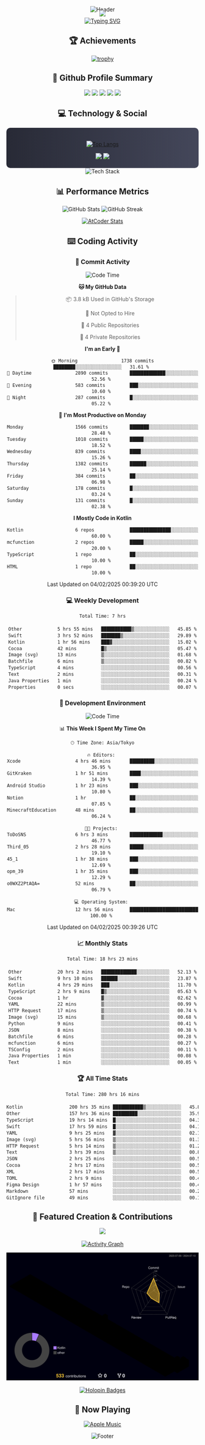 <div align="center">
  
![Header](https://capsule-render.vercel.app/api?type=waving&color=gradient&customColorList=12&height=300&section=header&text=Welcome%20to%20Batapii's%20Universe&fontSize=50&animation=fadeIn&fontAlignY=40&desc=Android%20Developer%20|%20Kotlin%20LOVE%20)

<div style="margin-top: -20px;">
  <img src="https://readme-typing-svg.herokuapp.com/?lines=Crafting+Android+Experiences;Building+Tomorrow's+Apps+Today;Always+Learning,+Always+Growing&font=Fira%20Code&center=true&width=440&height=45&color=f75c7e&vCenter=true&size=22&pause=1000">
</div>

<a href="https://git.io/typing-svg">
  <img src="https://readme-typing-svg.demolab.com?font=Fira+Code&weight=600&size=28&duration=4000&pause=1000&center=true&vCenter=true&width=800&lines=Hey+there!+I'm+Batapii+%F0%9F%91%8B;Android+Developer+from+Japan+%F0%9F%87%AF%F0%9F%87%B5" alt="Typing SVG" />
</a>

## 🏆 Achievements

[![trophy](https://github-profile-trophy.vercel.app/?username=batapii&theme=onestar&no-frame=true&no-bg=true&column=8&rank=SECRET,SSS,SS,S,AAA,AA,A,B,C,?&margin-w=10&margin-h=10)](https://github.com/ryo-ma/github-profile-trophy)

## 🎯 Github Profile Summary

<div align="center">
  <img src="http://github-profile-summary-cards.vercel.app/api/cards/profile-details?username=batapii&theme=radical" />
  <img src="http://github-profile-summary-cards.vercel.app/api/cards/repos-per-language?username=batapii&theme=radical" />
  <img src="http://github-profile-summary-cards.vercel.app/api/cards/most-commit-language?username=batapii&theme=radical" />
  <img src="http://github-profile-summary-cards.vercel.app/api/cards/stats?username=batapii&theme=radical" />
  <img src="http://github-profile-summary-cards.vercel.app/api/cards/productive-time?username=batapii&theme=radical" />
</div>

## 💻 Technology & Social

<div align="center" style="background: linear-gradient(to right, #282A36, #44475A); padding: 20px; border-radius: 10px;">

[![Top Langs](https://github-readme-stats.vercel.app/api/top-langs/?username=batapii
)](https://github.com/anuraghazra/github-readme-stats)

<div style="margin-top: 15px">
<a href="https://github.com/batapii"><img src="https://img.shields.io/github/followers/batapii?style=for-the-badge&logo=github&label=Follow&color=ff6e96&labelColor=282A36"/></a>
<a href="https://twitter.com/batapii3939"><img src="https://img.shields.io/twitter/follow/batapii?style=for-the-badge&logo=twitter&color=1DA1F2&labelColor=282A36&label= Twitter"/></a>
</div>

</div>

<div align="center">
<img src="https://github-readme-tech-stack.vercel.app/api/cards?title=Tech+Stack&align=center&titleAlign=center&fontSize=20&lineHeight=10&lineCount=4&theme=github_dark&width=800&bg=%230D1117&badge=%23161B22&border=%2321262D&titleColor=%2358A6FF&line1=kotlin%2Ckotlin%2C0095D5%3Bandroid%2Candroid%2C00ff00%3Bjetpackcompose%2Cjetpack%2C4285F4%3B&line2=swift%2Cswift%2CFA7343%3Bfirebase%2Cfirebase%2CFFCA28%3Bgithub%2Cgithub%2C181717%3B&line3=typescript%2Ctypescript%2C3178C6%3Bgraphql%2Cgraphql%2CE10098%3Bsupabase%2Csupabase%2C3FCF8E%3B&line4=gradle%2Cgradle%2C02303A%3Bgitkraken%2Cgitkraken%2C179287%3Bpostman%2Cpostman%2CFF6C37%3B" alt="Tech Stack" />
</div>



## 📊 Performance Metrics

<div align="center">

![GitHub Stats](https://github-readme-stats.vercel.app/api?username=batapii&show_icons=true&theme=radical&hide_border=true&bg_color=0D1117)
![GitHub Streak](https://github-readme-streak-stats.herokuapp.com/?user=batapii&theme=radical&hide_border=true&background=0D1117)

[![AtCoder Stats](https://atcoder-readme-stats.vercel.app/stats/batapii3939?theme=dark&show_history=5&width=495)](https://github.com/iwbc-mzk/atcoder-readme-stats)

</div>

## ⌨️ Coding Activity

### 🌟 Commit Activity
<!--START_SECTION:commit-stats-->
![Code Time](http://img.shields.io/badge/Code%20Time-437%20hrs%2053%20mins-blue)

**🐱 My GitHub Data** 

> 📦 3.8 kB Used in GitHub's Storage 
 > 
> 🚫 Not Opted to Hire
 > 
> 📜 4 Public Repositories 
 > 
> 🔑 4 Private Repositories 
 > 
**I'm an Early 🐤** 

```text
🌞 Morning                1738 commits        ████████░░░░░░░░░░░░░░░░░   31.61 % 
🌆 Daytime                2890 commits        █████████████░░░░░░░░░░░░   52.56 % 
🌃 Evening                583 commits         ███░░░░░░░░░░░░░░░░░░░░░░   10.60 % 
🌙 Night                  287 commits         █░░░░░░░░░░░░░░░░░░░░░░░░   05.22 % 
```
📅 **I'm Most Productive on Monday** 

```text
Monday                   1566 commits        ███████░░░░░░░░░░░░░░░░░░   28.48 % 
Tuesday                  1018 commits        █████░░░░░░░░░░░░░░░░░░░░   18.52 % 
Wednesday                839 commits         ████░░░░░░░░░░░░░░░░░░░░░   15.26 % 
Thursday                 1382 commits        ██████░░░░░░░░░░░░░░░░░░░   25.14 % 
Friday                   384 commits         ██░░░░░░░░░░░░░░░░░░░░░░░   06.98 % 
Saturday                 178 commits         █░░░░░░░░░░░░░░░░░░░░░░░░   03.24 % 
Sunday                   131 commits         █░░░░░░░░░░░░░░░░░░░░░░░░   02.38 % 
```


**I Mostly Code in Kotlin** 

```text
Kotlin                   6 repos             ███████████████░░░░░░░░░░   60.00 % 
mcfunction               2 repos             █████░░░░░░░░░░░░░░░░░░░░   20.00 % 
TypeScript               1 repo              ██░░░░░░░░░░░░░░░░░░░░░░░   10.00 % 
HTML                     1 repo              ██░░░░░░░░░░░░░░░░░░░░░░░   10.00 % 
```




 Last Updated on 04/02/2025 00:39:20 UTC
<!--END_SECTION:commit-stats-->

### 💻 Weekly Development
<!--START_SECTION:wakatime-->

```txt
Total Time: 7 hrs

Other             5 hrs 55 mins   ███████████▒░░░░░░░░░░░░░   45.85 %
Swift             3 hrs 52 mins   ███████▒░░░░░░░░░░░░░░░░░   29.89 %
Kotlin            1 hr 56 mins    ███▓░░░░░░░░░░░░░░░░░░░░░   15.02 %
Cocoa             42 mins         █▒░░░░░░░░░░░░░░░░░░░░░░░   05.47 %
Image (svg)       13 mins         ▒░░░░░░░░░░░░░░░░░░░░░░░░   01.68 %
Batchfile         6 mins          ▒░░░░░░░░░░░░░░░░░░░░░░░░   00.82 %
TypeScript        4 mins          ░░░░░░░░░░░░░░░░░░░░░░░░░   00.56 %
Text              2 mins          ░░░░░░░░░░░░░░░░░░░░░░░░░   00.31 %
Java Properties   1 min           ░░░░░░░░░░░░░░░░░░░░░░░░░   00.24 %
Properties        0 secs          ░░░░░░░░░░░░░░░░░░░░░░░░░   00.07 %
```

<!--END_SECTION:wakatime-->

### 🔨 Development Environment
<!--START_SECTION:dev-stats-->
![Code Time](http://img.shields.io/badge/Code%20Time-437%20hrs%2053%20mins-blue)

📊 **This Week I Spent My Time On** 

```text
🕑︎ Time Zone: Asia/Tokyo

🔥 Editors: 
Xcode                    4 hrs 46 mins       █████████░░░░░░░░░░░░░░░░   36.95 % 
GitKraken                1 hr 51 mins        ████░░░░░░░░░░░░░░░░░░░░░   14.39 % 
Android Studio           1 hr 23 mins        ███░░░░░░░░░░░░░░░░░░░░░░   10.80 % 
Notion                   1 hr                ██░░░░░░░░░░░░░░░░░░░░░░░   07.85 % 
MinecraftEducation       48 mins             ██░░░░░░░░░░░░░░░░░░░░░░░   06.24 % 

🐱‍💻 Projects: 
ToDoSNS                  6 hrs 3 mins        ████████████░░░░░░░░░░░░░   46.77 % 
Third_05                 2 hrs 28 mins       █████░░░░░░░░░░░░░░░░░░░░   19.10 % 
45_1                     1 hr 38 mins        ███░░░░░░░░░░░░░░░░░░░░░░   12.69 % 
opm_39                   1 hr 35 mins        ███░░░░░░░░░░░░░░░░░░░░░░   12.29 % 
o0WXZ2PtAQA=             52 mins             ██░░░░░░░░░░░░░░░░░░░░░░░   06.79 % 

💻 Operating System: 
Mac                      12 hrs 56 mins      █████████████████████████   100.00 % 
```


 Last Updated on 04/02/2025 00:39:26 UTC
<!--END_SECTION:dev-stats-->

### 📈 Monthly Stats
<!--START_SECTION:wakamonth-->

```txt
Total Time: 18 hrs 23 mins

Other             20 hrs 2 mins   █████████████░░░░░░░░░░░░   52.13 %
Swift             9 hrs 10 mins   ██████░░░░░░░░░░░░░░░░░░░   23.87 %
Kotlin            4 hrs 29 mins   ███░░░░░░░░░░░░░░░░░░░░░░   11.70 %
TypeScript        2 hrs 9 mins    █▒░░░░░░░░░░░░░░░░░░░░░░░   05.63 %
Cocoa             1 hr            ▓░░░░░░░░░░░░░░░░░░░░░░░░   02.62 %
YAML              22 mins         ▒░░░░░░░░░░░░░░░░░░░░░░░░   00.99 %
HTTP Request      17 mins         ▒░░░░░░░░░░░░░░░░░░░░░░░░   00.74 %
Image (svg)       15 mins         ▒░░░░░░░░░░░░░░░░░░░░░░░░   00.68 %
Python            9 mins          ░░░░░░░░░░░░░░░░░░░░░░░░░   00.41 %
JSON              8 mins          ░░░░░░░░░░░░░░░░░░░░░░░░░   00.38 %
Batchfile         6 mins          ░░░░░░░░░░░░░░░░░░░░░░░░░   00.28 %
mcfunction        6 mins          ░░░░░░░░░░░░░░░░░░░░░░░░░   00.27 %
TSConfig          2 mins          ░░░░░░░░░░░░░░░░░░░░░░░░░   00.11 %
Java Properties   1 min           ░░░░░░░░░░░░░░░░░░░░░░░░░   00.08 %
Text              1 min           ░░░░░░░░░░░░░░░░░░░░░░░░░   00.05 %
```

<!--END_SECTION:wakamonth-->

### 🏆 All Time Stats
<!--START_SECTION:wakaalltime-->

```txt
Total Time: 280 hrs 16 mins

Kotlin                 200 hrs 35 mins ███████████▒░░░░░░░░░░░░░   45.81 %
Other                  157 hrs 36 mins █████████░░░░░░░░░░░░░░░░   35.99 %
TypeScript             19 hrs 14 mins  █░░░░░░░░░░░░░░░░░░░░░░░░   04.39 %
Swift                  17 hrs 59 mins  █░░░░░░░░░░░░░░░░░░░░░░░░   04.11 %
YAML                   9 hrs 25 mins   ▓░░░░░░░░░░░░░░░░░░░░░░░░   02.15 %
Image (svg)            5 hrs 56 mins   ▒░░░░░░░░░░░░░░░░░░░░░░░░   01.36 %
HTTP Request           5 hrs 14 mins   ▒░░░░░░░░░░░░░░░░░░░░░░░░   01.20 %
Text                   3 hrs 39 mins   ▒░░░░░░░░░░░░░░░░░░░░░░░░   00.83 %
JSON                   2 hrs 25 mins   ░░░░░░░░░░░░░░░░░░░░░░░░░   00.55 %
Cocoa                  2 hrs 17 mins   ░░░░░░░░░░░░░░░░░░░░░░░░░   00.52 %
XML                    2 hrs 17 mins   ░░░░░░░░░░░░░░░░░░░░░░░░░   00.52 %
TOML                   2 hrs 9 mins    ░░░░░░░░░░░░░░░░░░░░░░░░░   00.49 %
Figma Design           1 hr 57 mins    ░░░░░░░░░░░░░░░░░░░░░░░░░   00.45 %
Markdown               57 mins         ░░░░░░░░░░░░░░░░░░░░░░░░░   00.22 %
GitIgnore file         49 mins         ░░░░░░░░░░░░░░░░░░░░░░░░░   00.19 %
```

<!--END_SECTION:wakaalltime-->


## 🌟 Featured Creation & Contributions

<div align="center">
  <a href="https://github.com/batapii/ToDoSNS">
    <img src="https://github-readme-stats.vercel.app/api/pin/?username=batapii&repo=ToDoSNS&theme=radical&hide_border=true&bg_color=0D1117" />
  </a>

[![Activity Graph](https://github-readme-activity-graph.vercel.app/graph?username=batapii&custom_title=Contribution%20Graph&hide_border=true&theme=radical&bg_color=0D1117)](https://github.com/ashutosh00710/github-readme-activity-graph)

![3D Contrib](./profile-3d-contrib/profile-night-rainbow.svg)

[![Holopin Badges](https://holopin.me/batapii)](https://holopin.io/@batapii)

</div>

## 🎵 Now Playing

<div align="center">
  
[![Apple Music](https://music-profile.rayriffy.com/theme/dark.svg?uid=001005.6598667d2ffd4a10a4f429edd0ba24c4.1156)](https://github.com/rayriffy/apple-music-github-profile)

</div>

![Footer](https://capsule-render.vercel.app/api?type=waving&color=gradient&customColorList=12&height=100&section=footer)

</div>
